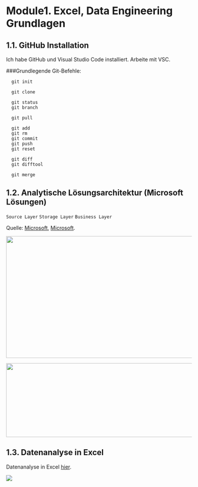 # Module1. Excel, Data Engineering Grundlagen

## **1.1. GitHub Installation**
Ich habe GitHub und Visual Studio Code installiert. Arbeite mit VSC.

###Grundlegende Git-Befehle:

      git init

      git clone

      git status
      git branch

      git pull

      git add
      git rm
      git commit
      git push
      git reset

      git diff
      git difftool

      git merge

## **1.2. Analytische Lösungsarchitektur (Microsoft Lösungen)**

``` Source Layer ```
``` Storage Layer ```
``` Business Layer ```

Quelle: [Microsoft](https://ms-f1-sites-02-we.azurewebsites.net/en-us/story/1642494564702299934-nagelgroup-azure-de), [Microsoft](https://learn.microsoft.com/en-us/power-bi/guidance/center-of-excellence-business-intelligence-solution-architecture).
<p>
<img src= "https://github.com/oksana-da/DE-101/blob/main/img/101.png" width="520" height="330">
</p>

<p>
<img src= "https://github.com/oksana-da/DE-101/blob/main/img/102.png" width="520" height="200">
</p>

## **1.3. Datenanalyse in Excel**

Datenanalyse in Excel [hier](https://github.com/oksana-da/DE-101/blob/main/Module1/SolutionSuperStore.xlsx).

<p>
<img src= "https://github.com/oksana-da/DE-101/blob/main/img/103.png">
</p>
